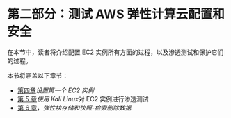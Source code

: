 # 第二部分：测试 AWS 弹性计算云配置和安全

在本节中，读者将介绍配置 EC2 实例所有方面的过程，以及渗透测试和保护它们的过程。

本节将涵盖以下章节：

*   [第四章](04.html)*设置第一个 EC2 实例*
*   [第 5 章](05.html)*使用 Kali Linux*对 EC2 实例进行渗透测试
*   [第 6 章](06.html)，*弹性块存储和快照-检索删除数据*